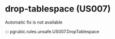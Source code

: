 # drop-tablespace (US007)

Automatic fix is not available

::: pgrubic.rules.unsafe.US007.DropTablespace
